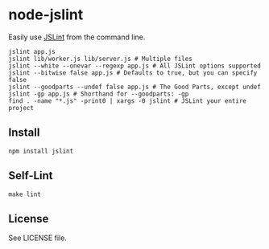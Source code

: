 # node-jslint

Easily use [JSLint][] from the command line.

    jslint app.js
    jslint lib/worker.js lib/server.js # Multiple files
    jslint --white --onevar --regexp app.js # All JSLint options supported
    jslint --bitwise false app.js # Defaults to true, but you can specify false
    jslint --goodparts --undef false app.js # The Good Parts, except undef
    jslint -gp app.js # Shorthand for --goodparts: -gp
    find . -name "*.js" -print0 | xargs -0 jslint # JSLint your entire project

## Install

    npm install jslint

## Self-Lint

    make lint

## License

See LICENSE file.

[JSLint]: http://jslint.com/
